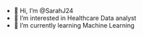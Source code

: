 - 👋 Hi, I’m @SarahJ24
- 👀 I’m interested in Healthcare Data analyst
- 🌱 I’m currently learning Machine Learning


<!---
SarahJ24/SarahJ24 is a ✨ special ✨ repository because its `README.md` (this file) appears on your GitHub profile.
You can click the Preview link to take a look at your changes.
--->
